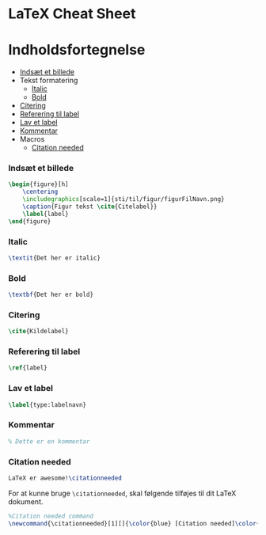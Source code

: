 # LaTeX Cheat Sheet

# Indholdsfortegnelse

 * [Indsæt et billede](#indsæt-et-billede)
 * Tekst formatering
   * [Italic](#italic)
   * [Bold](#bold)
 * [Citering](#citering)
 * [Referering til label](#referering-til-label)
 * [Lav et label](#lav-et-label)
 * [Kommentar](#kommentar)
 * Macros
   * [Citation needed](#citation-needed)

### Indsæt et billede

```latex
\begin{figure}[h]
    \centering
    \includegraphics[scale=1]{sti/til/figur/figurFilNavn.png}
    \caption{Figur tekst \cite{Citelabel}}
    \label{label}
\end{figure}
```

### Italic

```latex
\textit{Det her er italic}
```

### Bold

```latex
\textbf{Det her er bold}
```

### Citering

```latex
\cite{Kildelabel}
```

### Referering til label

```latex
\ref{label}
```

### Lav et label

```latex
\label{type:labelnavn}
```

### Kommentar

```latex
% Dette er en kommentar
```

### Citation needed

```latex
LaTeX er awesome!\citationneeded
```

For at kunne bruge `\citationneeded`, skal følgende tilføjes til dit LaTeX dokument.
```latex
%Citation needed command
\newcommand{\citationneeded}[1][]{\color{blue} [Citation needed]\color{black}}
```

